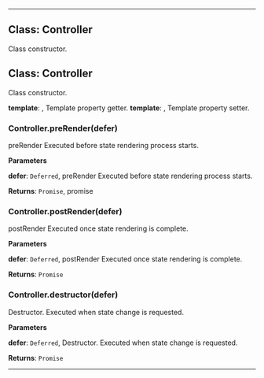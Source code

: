 <!---->
<!--# Global-->
<!---->





* * *

## Class: Controller
Class constructor.


## Class: Controller
Class constructor.

**template**:  , Template property getter.
**template**:  , Template property setter.
### Controller.preRender(defer) 

preRender
Executed before state rendering process starts.

**Parameters**

**defer**: `Deferred`, preRender
Executed before state rendering process starts.

**Returns**: `Promise`, promise

### Controller.postRender(defer) 

postRender
Executed once state rendering is complete.

**Parameters**

**defer**: `Deferred`, postRender
Executed once state rendering is complete.

**Returns**: `Promise`

### Controller.destructor(defer) 

Destructor.
Executed when state change is requested.

**Parameters**

**defer**: `Deferred`, Destructor.
Executed when state change is requested.

**Returns**: `Promise`



* * *











